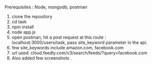 Prerequisites : Node, mongodb, postman

1. clone the repository
2. cd task
3. npm install
4. node app.js
5. open postman, hit a post request at this route : localhost:3000/users/task, pass site_keyword parameter in the api. 
6. few site_keywords include amazon.com, facebook.com
7. url used: cloud.feedly.com/v3/search/feeds/?query=facebook.com
8. Also added few screenshots .